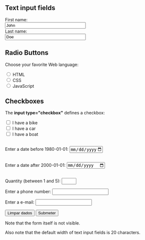 <!DOCTYPE html>
<html>
<head>
<meta charset="UTF-8">
<title>Insert title here</title>
</head>
<body onload='document.form1.email.focus()'>


<h2>Text input fields</h2>

<form action="mailto:rdavid022@gmail.com" method="POST" name="form1">
  <label for="fname">First name:</label><br>
  <input type="text" id="fname" name="fname" value="John" size="30"><br>
  <label for="lname">Last name:</label><br>
  <input type="text" id="lname" name="lname" value="Doe" size="30"><br>
  <h2>Radio Buttons</h2>
  <p><label>Choose your favorite Web language:</label></p>
  <input type="radio" id="html" name="fav_language" value="HTML">
  <label for="html">HTML</label><br>
  <input type="radio" id="css" name="fav_language" value="CSS">
  <label for="css">CSS</label><br>
  <input type="radio" id="javascript" name="fav_language" value="JavaScript">
  <label for="javascript">JavaScript</label><br>
 
  <h2>Checkboxes</h2>
<p>The <strong>input type="checkbox"</strong> defines a checkbox:</p>


  <input type="checkbox" id="vehicle1" name="vehicle1" value="Bike">
  <label for="vehicle1"> I have a bike</label><br>
  <input type="checkbox" id="vehicle2" name="vehicle2" value="Car">
  <label for="vehicle2"> I have a car</label><br>
  <input type="checkbox" id="vehicle3" name="vehicle3" value="Boat">
  <label for="vehicle3"> I have a boat</label><br><br>

 <label for="datemax">Enter a date before 1980-01-01:</label>
  <input type="date" id="datemax" name="datemax" max="1979-12-31"><br><br>

  <label for="datemin">Enter a date after 2000-01-01:</label>
  <input type="date" id="datemin" name="datemin" min="2000-01-02"><br><br>

  <label for="quantity">Quantity (between 1 and 5):</label>
  <input type="number" id="quantity" name="quantity" min="1" max="5"><br>
 
 
  <label for="phone">Enter a phone number:</label>
  <input type="tel" id="phone" name="phone"
  pattern="(([+][(]?[0-9]{1,3}[)]?)|([(]?[0-9]{4}[)]?))\s*[)]?[-\s\.]?[(]?[0-9]{1,3}[)]?([-\s\.]?[0-9]{3})([-\s\.]?[0-9]{3,4})"><br>
 
  <label for="email">Enter a e-mail:</label>
  <input type="email" id="email" name="email"><br>
 <!-- pattern="/^\w+([\.-]?\w+)*@\w+([\.-]?\w+)*(\.\w{2,3})+$/" -->
 
  <input type="reset" value="Limpar dados">
  <input type="submit" value="Submeter" onclick="ValidateEmail(document.form1.email)">
 
 
</form>

<p>Note that the form itself is not visible.</p>

<p>Also note that the default width of text input fields is 20 characters.</p>
<script src="emailvalidation.js"></script>
</body>
</html>
